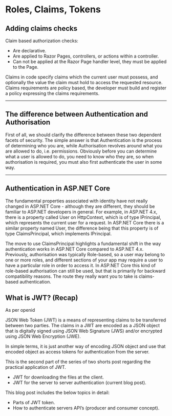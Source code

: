 #  Roles, Claims, Tokens

## Adding claims checks
Claim based authorization checks:

- Are declarative.
- Are applied to Razor Pages, controllers, or actions within a controller.
- Can not be applied at the Razor Page handler level, they must be applied to the Page.

Claims in code specify claims which the current user must possess, and optionally the value the claim must hold to access the requested resource. Claims requirements are policy based, the developer must build and register a policy expressing the claims requirements.

---

## The difference between Authentication and Authorisation

First of all, we should clarify the difference between these two dependent facets of security. The simple answer is that Authentication is the process of determining who you are, while Authorisation revolves around what you are allowed to do, i.e. permissions. Obviously before you can determine what a user is allowed to do, you need to know who they are, so when authorisation is required, you must also first authenticate the user in some way.

---

## Authentication in ASP.NET Core
The fundamental properties associated with identity have not really changed in ASP.NET Core - although they are different, they should be familiar to ASP.NET developers in general. For example, in ASP.NET 4.x, there is a property called User on HttpContext, which is of type IPrincipal, which represents the current user for a request. In ASP.NET Core there is a similar property named User, the difference being that this property is of type ClaimsPrincipal, which implements IPrincipal.

The move to use ClaimsPrincipal highlights a fundamental shift in the way authentication works in ASP.NET Core compared to ASP.NET 4.x. Previously, authorisation was typically Role-based, so a user may belong to one or more roles, and different sections of your app may require a user to have a particular role in order to access it. In ASP.NET Core this kind of role-based authorisation can still be used, but that is primarily for backward compatibility reasons. The route they really want you to take is claims-based authentication.

## What is JWT? (Recap)
As per openid

JSON Web Token (JWT) is a means of representing claims to be transferred between two parties. The claims in a JWT are encoded as a JSON object that is digitally signed using JSON Web Signature (JWS) and/or encrypted using JSON Web Encryption (JWE).

In simple terms, it is just another way of encoding JSON object and use that encoded object as access tokens for authentication from the server.

This is the second part of the series of two shorts post regarding the practical application of JWT.

- JWT for downloading the files at the client.
- JWT for the server to server authentication (current blog post).

This blog post includes the below topics in detail:

- Parts of JWT token.
- How to authenticate servers API’s (producer and consumer concept).